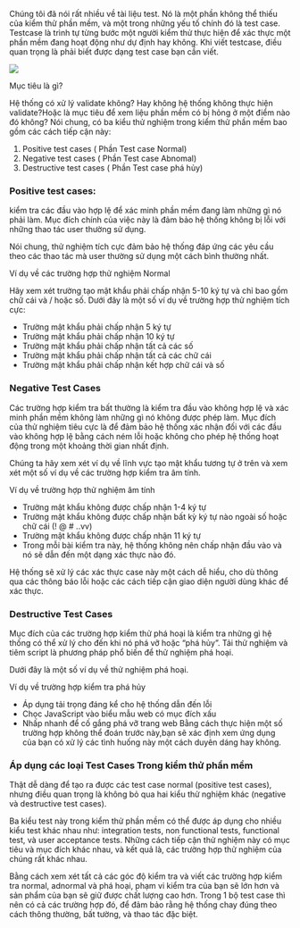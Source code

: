 Chúng tôi đã nói rất nhiều về tài liệu test.
Nó là một phần không thể thiếu của kiểm thử phần mềm, và một trong những yếu tố chính đó là test case.
Testcase là trình tự từng bước một người kiểm thử thực hiện để xác thực một phần mềm đang hoạt động như dự định hay không.
Khi viết testcase, điều quan trọng là phải biết được dạng test case bạn cần viết.

![](https://images.viblo.asia/b2f1b344-e6d2-4cd4-be04-06265aa9af3c.png)

Mục tiêu là gì?

Hệ thống có xử lý validate không? Hay không hệ thống không thực hiện validate?Hoặc là mục tiêu để xem liệu phần mềm có bị hỏng ở một điểm nào đó không?
Nói chung, có ba kiểu thử nghiệm trong kiểm thử phần mềm bao gồm các cách tiếp cận này:

1. Positive test cases ( Phần Test case Normal)
2. Negative test cases ( Phần Test case Abnomal)
3. Destructive test cases ( Phần Test case phá hủy)

### Positive test cases:
kiểm tra các đầu vào hợp lệ để xác minh phần mềm đang làm những gì nó phải làm.
Mục đích chính của việc này là đảm bảo hệ thống không bị lỗi với những thao tác user thường sử dụng.

Nói chung, thử nghiệm tích cực đảm bảo hệ thống đáp ứng các yêu cầu theo các thao tác mà user thường sử dụng một cách bình thường nhất.

Ví dụ về các trường hợp thử nghiệm Normal

Hãy xem xét trường tạo mật khẩu phải chấp nhận 5-10 ký tự và chỉ bao gồm chữ cái và / hoặc số.
Dưới đây là một số ví dụ về trường hợp thử nghiệm tích cực:

* Trường mật khẩu phải chấp nhận 5 ký tự
* Trường mật khẩu phải chấp nhận 10 ký tự
* Trường mật khẩu phải chấp nhận tất cả các số
* Trường mật khẩu phải chấp nhận tất cả các chữ cái
* Trường mật khẩu phải chấp nhận kết hợp chữ cái và số

### Negative Test Cases

Các trường hợp kiểm tra bất thường là kiểm tra đầu vào không hợp lệ và xác minh phần mềm không làm những gì nó không được phép làm.
Mục đích của thử nghiệm tiêu cực là để đảm bảo hệ thống xác nhận đối với các đầu vào không hợp lệ bằng cách ném lỗi hoặc không cho phép hệ thống hoạt động trong một khoảng thời gian nhất định.

Chúng ta hãy xem xét ví dụ về lĩnh vực tạo mật khẩu tương tự ở trên và xem xét một số ví dụ về các trường hợp kiểm tra âm tính.

Ví dụ về trường hợp thử nghiệm âm tính

* Trường mật khẩu không được chấp nhận 1-4 ký tự
* Trường mật khẩu không được chấp nhận bất kỳ ký tự nào ngoài số hoặc chữ cái (! @ # ..vv)
* Trường mật khẩu không được chấp nhận 11 ký tự
* Trong mỗi bài kiểm tra này, hệ thống không nên chấp nhận đầu vào và nó sẽ dẫn đến một dạng xác thực nào đó.

Hệ thống sẽ xử lý các xác thực case này một cách dễ hiểu, cho dù thông qua các thông báo lỗi hoặc các cách tiếp cận giao diện người dùng khác để xác thực.

### Destructive Test Cases

Mục đích của các trường hợp kiểm thử phá hoại là kiểm tra những gì hệ thống có thể xử lý cho đến khi nó phá vỡ hoặc “phá hủy”.
Tải thử nghiệm và tiêm script là phương pháp phổ biến để thử nghiệm phá hoại.

Dưới đây là một số ví dụ về thử nghiệm phá hoại.

Ví dụ về trường hợp kiểm tra phá hủy

* Áp dụng tải trọng đáng kể cho hệ thống dẫn đến lỗi
* Chọc JavaScript vào biểu mẫu web có mục đích xấu
* Nhấp nhanh để cố gắng phá vỡ trang web
Bằng cách thực hiện một số trường hợp không thể đoán trước này,bạn sẽ xác định xem ứng dụng của bạn có xử lý các tình huống này một cách duyên dáng hay không.

### Áp dụng các loại Test Cases Trong kiểm thử phần mềm

Thật dễ dàng để tạo ra được các test case normal (positive test cases),
nhưng điều quan trọng là không bỏ qua hai kiểu thử nghiệm khác (negative và destructive test cases).

Ba kiểu test này trong kiểm thử phần mềm có thể được áp dụng cho nhiều kiểu test khác nhau như:  integration tests, non functional tests, functional test, và user acceptance tests.
Những cách tiếp cận thử nghiệm này có mục tiêu và mục đích khác nhau, và kết quả là, các trường hợp thử nghiệm của chúng rất khác nhau.

Bằng cách xem xét tất cả các góc độ kiểm tra và viết các trường hợp kiểm tra normal, adnormal và phá hoại, phạm vi kiểm tra của bạn sẽ lớn hơn và sản phẩm của bạn sẽ giữ được chất lượng cao hơn.
Trong 1 bộ test case thì nên có cả các trường hợp đó, để đảm bảo rằng hệ thống chay đúng theo cách thông thường, bất tường, và thao tác đặc biệt.